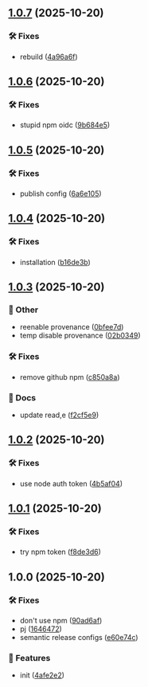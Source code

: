 ## [1.0.7](https://github.com/SkeLLLa/lint-config/compare/v1.0.6...v1.0.7) (2025-10-20)

### 🛠 Fixes

* rebuild ([4a96a6f](https://github.com/SkeLLLa/lint-config/commit/4a96a6f8bb0e67cc4b91d4bf544bd677c9a73d0e))

## [1.0.6](https://github.com/SkeLLLa/lint-config/compare/v1.0.5...v1.0.6) (2025-10-20)

### 🛠 Fixes

* stupid npm oidc ([9b684e5](https://github.com/SkeLLLa/lint-config/commit/9b684e529046d4c61978ea3ca053c25fb0d83995))

## [1.0.5](https://github.com/SkeLLLa/lint-config/compare/v1.0.4...v1.0.5) (2025-10-20)

### 🛠 Fixes

* publish config ([6a6e105](https://github.com/SkeLLLa/lint-config/commit/6a6e1058ec3c51226ea3b83d12ff009415b7851a))

## [1.0.4](https://github.com/SkeLLLa/lint-config/compare/v1.0.3...v1.0.4) (2025-10-20)

### 🛠 Fixes

* installation ([b16de3b](https://github.com/SkeLLLa/lint-config/commit/b16de3ba498c2980c6633204f16f4d1ae095ec30))

## [1.0.3](https://github.com/SkeLLLa/lint-config/compare/v1.0.2...v1.0.3) (2025-10-20)

### 🧾 Other

* reenable provenance ([0bfee7d](https://github.com/SkeLLLa/lint-config/commit/0bfee7dde42c9ce097163ad29a4853b6b223482e))
* temp disable provenance ([02b0349](https://github.com/SkeLLLa/lint-config/commit/02b034964a000e670544b5f95a79178cccbddd2d))

### 🛠 Fixes

* remove github npm ([c850a8a](https://github.com/SkeLLLa/lint-config/commit/c850a8afeae2ac90bb86f60e5971808f9e25648a))

### 📔 Docs

* update read,e ([f2cf5e9](https://github.com/SkeLLLa/lint-config/commit/f2cf5e900140d1d5a945700d920e971a4ccdad2f))

## [1.0.2](https://github.com/SkeLLLa/lint-config/compare/v1.0.1...v1.0.2) (2025-10-20)

### 🛠 Fixes

* use node auth token ([4b5af04](https://github.com/SkeLLLa/lint-config/commit/4b5af04d166fe4aafc8f0779db093855cd5eca96))

## [1.0.1](https://github.com/SkeLLLa/lint-config/compare/v1.0.0...v1.0.1) (2025-10-20)

### 🛠 Fixes

* try npm token ([f8de3d6](https://github.com/SkeLLLa/lint-config/commit/f8de3d608cf9a976f20f34732c74649be2f8333c))

## 1.0.0 (2025-10-20)

### 🛠 Fixes

* don't use npm ([90ad6af](https://github.com/SkeLLLa/lint-config/commit/90ad6af7557b3487d0e59fa861141e9637384d66))
* pj ([1646472](https://github.com/SkeLLLa/lint-config/commit/16464727ac11a93484fe0c01d5c25c3727677d9d))
* semantic release configs ([e60e74c](https://github.com/SkeLLLa/lint-config/commit/e60e74cc02148cd543323a156173ebe151adaf39))

### 🚀 Features

* init ([4afe2e2](https://github.com/SkeLLLa/lint-config/commit/4afe2e2b1ad54ec06b7f5ee47d2c1a91f72b7683))
